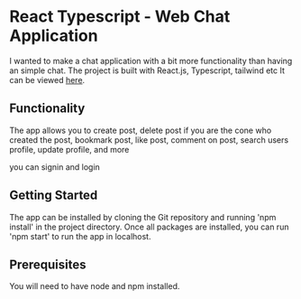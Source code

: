 React Typescript - Web Chat Application 
===========================================

I wanted to make a chat application with a bit more functionality than having an simple chat. The project is built with React.js, Typescript, tailwind etc
It can be viewed [here](https://react-typescript-chat-ap-d6740.web.app/).

## Functionality
The app allows you to create post, delete post if you are the cone who created the post, bookmark post, like post,
comment on post, search users profile, update profile, and more

you can signin and login

## Getting Started
The app can be installed by cloning the Git repository and running 'npm install' in the project directory. Once all packages are installed, you can run 'npm start' to run the app in localhost.

## Prerequisites
You will need to have node and npm installed.

